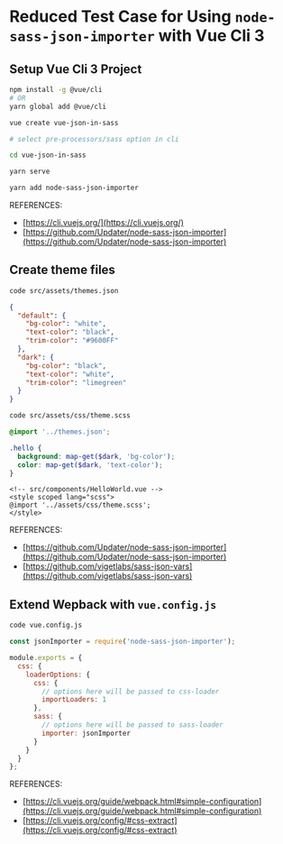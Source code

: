 # Reduced Test Case for Using `node-sass-json-importer` with Vue Cli 3

## Setup Vue Cli 3 Project

```bash
npm install -g @vue/cli
# OR
yarn global add @vue/cli

vue create vue-json-in-sass

# select pre-processors/sass option in cli

cd vue-json-in-sass

yarn serve

yarn add node-sass-json-importer
```

REFERENCES:

- [https://cli.vuejs.org/](https://cli.vuejs.org/)
- [https://github.com/Updater/node-sass-json-importer](https://github.com/Updater/node-sass-json-importer)

## Create theme files

```bash
code src/assets/themes.json
```

```json
{
  "default": {
    "bg-color": "white",
    "text-color": "black",
    "trim-color": "#9600FF"
  },
  "dark": {
    "bg-color": "black",
    "text-color": "white",
    "trim-color": "limegreen"
  }
}
```

```bash
code src/assets/css/theme.scss
```

```scss
@import '../themes.json';

.hello {
  background: map-get($dark, 'bg-color');
  color: map-get($dark, 'text-color');
}
```

```vue
<!-- src/components/HelloWorld.vue -->
<style scoped lang="scss">
@import '../assets/css/theme.scss';
</style>
```

REFERENCES:

- [https://github.com/Updater/node-sass-json-importer](https://github.com/Updater/node-sass-json-importer)
- [https://github.com/vigetlabs/sass-json-vars](https://github.com/vigetlabs/sass-json-vars)

## Extend Wepback with `vue.config.js`

```bash
code vue.config.js
```

```js
const jsonImporter = require('node-sass-json-importer');

module.exports = {
  css: {
    loaderOptions: {
      css: {
        // options here will be passed to css-loader
        importLoaders: 1
      },
      sass: {
        // options here will be passed to sass-loader
        importer: jsonImporter
      }
    }
  }
};
```

REFERENCES:

- [https://cli.vuejs.org/guide/webpack.html#simple-configuration](https://cli.vuejs.org/guide/webpack.html#simple-configuration)
- [https://cli.vuejs.org/config/#css-extract](https://cli.vuejs.org/config/#css-extract)
